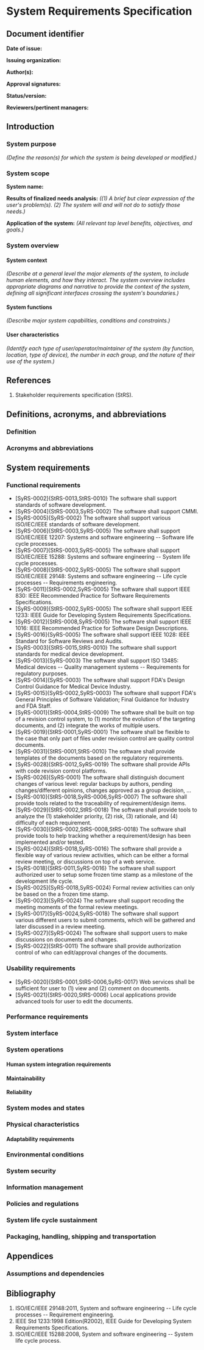 # System Requirements Specification

## Document identifier

**Date of issue:**

**Issuing organization:**

**Author(s):**

**Approval signatures:**

**Status/version:**

**Reviewers/pertinent managers:**

## Introduction

### System purpose

*(Define the reason(s) for which the system is being developed or modified.)*

### System scope

**System name:**

**Results of finalized needs analysis:** *((1) A brief but clear expression of the user's problem(s). (2) The system will and will not do to satisfy those needs.)*

**Application of the system:** *(All relevant top level benefits, objectives, and goals.)*

### System overview

#### System context

*(Describe at a general level the major elements of the system, to include human elements, and how they interact. The system overview includes appropriate diagrams and narrative to provide the context of the system, defining all significant interfaces crossing the system's boundaries.)*

#### System functions

*(Describe major system capabilities, conditions and constraints.)*

#### User characteristics

*(Identify each type of user/operator/maintainer of the system (by function, location, type of device), the number
in each group, and the nature of their use of the system.)*

## References

1. Stakeholder requirements specification (StRS).

## Definitions, acronyms, and abbreviations

### Definition

### Acronyms and abbreviations

## System requirements

### Functional requirements

- [SyRS-0002]{StRS-0013,StRS-0010} The software shall support standards of software development.
- [SyRS-0004]{StRS-0003,SyRS-0002} The software shall support CMMI.
- [SyRS-0005]{SyRS-0002} The software shall support various ISO/IEC/IEEE standards of software development.
- [SyRS-0006]{StRS-0003,SyRS-0005} The software shall support ISO/IEC/IEEE 12207: Systems and software engineering -- Software life cycle processes.
- [SyRS-0007]{StRS-0003,SyRS-0005} The software shall support ISO/IEC/IEEE 15288: Systems and software engineering -- System life cycle processes.
- [SyRS-0008]{StRS-0002,SyRS-0005} The software shall support ISO/IEC/IEEE 29148: Systems and software engineering -- Life cycle processes -- Requirements engineering.
- [SyRS-0011]{StRS-0002,SyRS-0005} The software shall support IEEE 830: IEEE Recommended Practice for Software Requirements Specifications.
- [SyRS-0009]{StRS-0002,SyRS-0005} The software shall support IEEE 1233: IEEE Guide for Developing System Requirements Specifications.
- [SyRS-0012]{StRS-0008,SyRS-0005} The software shall support IEEE 1016: IEEE Recommended Practice for Software Design Descriptions.
- [SyRS-0016]{SyRS-0005} The software shall support IEEE 1028: IEEE Standard for Software Reviews and Audits.
- [SyRS-0003]{StRS-0015,StRS-0010} The software shall support standards for medical device development.
- [SyRS-0013]{SyRS-0003} The software shall support ISO 13485: Medical devices -- Quality management systems -- Requirements for regulatory purposes.
- [SyRS-0014]{SyRS-0003} The software shall support FDA's Design Control Guidance for Medical Device Industry.
- [SyRS-0015]{SyRS-0002,SyRS-0003} The software shall support FDA's General Principles of Software Validation; Final Guidance for Industry and FDA Staff.
- [SyRS-0001]{StRS-0004,StRS-0009} The software shall be built on top of a revision control system, to (1) monitor the evolution of the targeting documents, and (2) integrate the works of multiple users.
- [SyRS-0019]{StRS-0001,SyRS-0001} The software shall be flexible to the case that only part of files under revision control are quality control documents.
- [SyRS-0031]{StRS-0001,StRS-0010} The software shall provide templates of the documents based on the regulatory requirements.
- [SyRS-0028]{StRS-0012,SyRS-0019} The software shall provide APIs with code revision control platforms.
- [SyRS-0026]{SyRS-0001} The software shall distinguish document changes of various level: regular backups by authors, pending changes/different opinions, changes approved as a group decision, ...
- [SyRS-0010]{StRS-0018,SyRS-0006,SyRS-0007} The software shall provide tools related to the traceability of requirement/design items.
- [SyRS-0029]{StRS-0002,StRS-0018} The software shall provide tools to analyze the (1) stakeholder priority, (2) risk, (3) rationale, and (4) difficulty of each requirement.
- [SyRS-0030]{StRS-0002,StRS-0008,StRS-0018} The software shall provide tools to help tracking whether a requirement/design has been implemented and/or tested.
- [SyRS-0024]{StRS-0018,SyRS-0016} The software shall provide a flexible way of various review activities, which can be either a formal review meeting, or discussions on top of a web service.
- [SyRS-0018]{StRS-0011,SyRS-0016} The software shall support authorized user to setup some frozen time stamp as a milestone of the development life cycle.
- [SyRS-0025]{SyRS-0018,SyRS-0024} Formal review activities can only be based on the a frozen time stamp.
- [SyRS-0023]{SyRS-0024} The software shall support recoding the meeting moments of the formal review meetings.
- [SyRS-0017]{SyRS-0024,SyRS-0018} The software shall support various different users to submit comments, which will be gathered and later discussed in a review meeting.
- [SyRS-0027]{SyRS-0024} The software shall support users to make discussions on documents and changes.
- [SyRS-0022]{StRS-0011} The software shall provide authorization control of who can edit/approval changes of the documents.

### Usability requirements

- [SyRS-0020]{StRS-0001,StRS-0006,SyRS-0017} Web services shall be sufficient for user to (1) view and (2) comment on documents.
- [SyRS-0021]{StRS-0020,StRS-0006} Local applications provide advanced tools for user to edit the documents.

### Performance requirements

### System interface

### System operations

#### Human system integration requirements

#### Maintainability

#### Reliability

### System modes and states

### Physical characteristics

#### Adaptability requirements

### Environmental conditions

### System security

### Information management

### Policies and regulations

### System life cycle sustainment

### Packaging, handling, shipping and transportation

## Appendices

### Assumptions and dependencies

## Bibliography

1. ISO/IEC/IEEE 29148:2011, System and software engineering -- Life cycle processes -- Requirement engineering.
2. IEEE Std 1233:1998 Edition(R2002), IEEE Guide for Developing System Requirements Specifications.
3. ISO/IEC/IEEE 15288:2008, System and software engineering -- System life cycle process.
